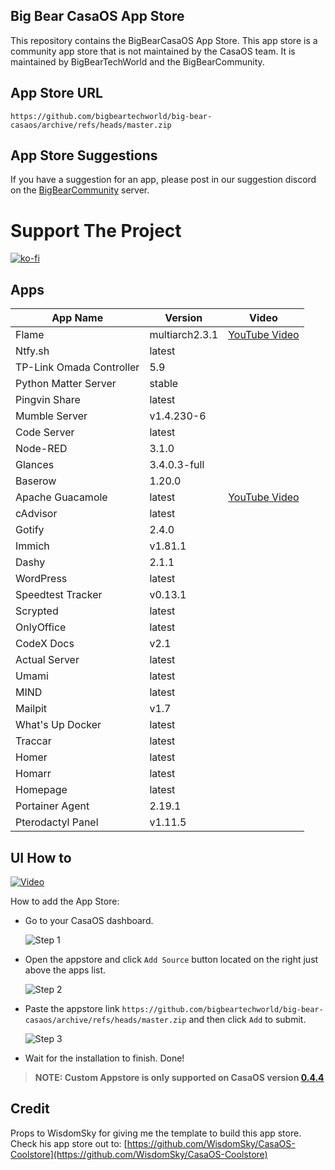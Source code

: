 ## Big Bear CasaOS App Store

This repository contains the BigBearCasaOS App Store. This app store is a community app store that is not maintained by the CasaOS team. It is maintained by BigBearTechWorld and the BigBearCommunity.

## App Store URL

```text
https://github.com/bigbeartechworld/big-bear-casaos/archive/refs/heads/master.zip
```

## App Store Suggestions

If you have a suggestion for an app, please post in our suggestion discord on the [BigBearCommunity](https://discord.gg/ykwA7wsnP8) server.

# Support The Project

[![ko-fi](https://ko-fi.com/img/githubbutton_sm.svg)](https://ko-fi.com/E1E5NDK3I)

## Apps

| App Name                 | Version        | Video                                         |
| ------------------------ | -------------- | --------------------------------------------- |
| Flame                    | multiarch2.3.1 | [YouTube Video](https://youtu.be/p_P_jKmJRz8) |
| Ntfy.sh                  | latest         |                                               |
| TP-Link Omada Controller | 5.9            |                                               |
| Python Matter Server     | stable         |                                               |
| Pingvin Share            | latest         |                                               |
| Mumble Server            | v1.4.230-6     |                                               |
| Code Server              | latest         |                                               |
| Node-RED                 | 3.1.0          |                                               |
| Glances                  | 3.4.0.3-full   |                                               |
| Baserow                  | 1.20.0         |                                               |
| Apache Guacamole         | latest         | [YouTube Video](https://youtu.be/6cu0kfP50Jg) |
| cAdvisor                 | latest         |                                               |
| Gotify                   | 2.4.0          |                                               |
| Immich                   | v1.81.1        |                                               |
| Dashy                    | 2.1.1          |                                               |
| WordPress                | latest         |                                               |
| Speedtest Tracker        | v0.13.1        |                                               |
| Scrypted                 | latest         |                                               |
| OnlyOffice               | latest         |                                               |
| CodeX Docs               | v2.1           |                                               |
| Actual Server            | latest         |                                               |
| Umami                    | latest         |                                               |
| MIND                     | latest         |                                               |
| Mailpit                  | v1.7           |                                               |
| What's Up Docker         | latest         |                                               |
| Traccar                  | latest         |                                               |
| Homer                    | latest         |                                               |
| Homarr                   | latest         |                                               |
| Homepage                 | latest         |                                               |
| Portainer Agent          | 2.19.1         |                                               |
| Pterodactyl Panel        | v1.11.5        |                                               |

## UI How to

[![Video](https://img.youtube.com/vi/rqFUeDDb5uA/0.jpg)](https://youtu.be/rqFUeDDb5uA)

How to add the App Store:

- Go to your CasaOS dashboard.

  ![Step 1](https://raw.githubusercontent.com/WisdomSky/CasaOS-LinuxServer-AppStore/main/tip-1.jpg)

- Open the appstore and click `Add Source` button located on the right just above the apps list.

  ![Step 2](https://raw.githubusercontent.com/WisdomSky/CasaOS-LinuxServer-AppStore/main/tip-2.jpg)

- Paste the appstore link `https://github.com/bigbeartechworld/big-bear-casaos/archive/refs/heads/master.zip` and then click `Add` to submit.

  ![Step 3](https://raw.githubusercontent.com/WisdomSky/CasaOS-LinuxServer-AppStore/main/tip-3.jpg)

- Wait for the installation to finish. Done!

> **NOTE: Custom Appstore is only supported on CasaOS version [0.4.4](https://blog.casaos.io/blog/32.html)**

## Credit

Props to WisdomSky for giving me the template to build this app store. Check his app store out to: [https://github.com/WisdomSky/CasaOS-Coolstore](https://github.com/WisdomSky/CasaOS-Coolstore)

